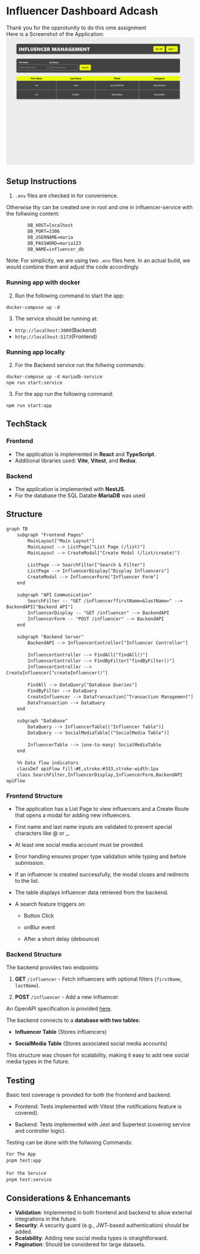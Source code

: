 # Influencer Dashboard Adcash

Thank you for the opprotunity to do this ome assignment  
Here is a Screenshot of the Application:
![ScreenShot](./docs/assets/Dashboard.png)

## Setup Instructions

1. `.env` files are checked in for convenience.

Otherwise thy can be created one in root and one in influencer-service with the follwoing content:

```
        DB_HOST=localhost
        DB_PORT=3306
        DB_USERNAME=maria
        DB_PASSWORD=maria123
        DB_NAME=influencer_db
```

Note: For simplicity, we are using two `.env` files here. In an actual build, we would combine them and adjust the code accordingly.

### Running app with docker

2. Run the following command to start the app:

```
docker-compose up -d
```

3. The service should be running at:

- `http://localhost:3000`(Backend)
- `http://localhost:5173`(Frontend)

### Running app locally

2. For the Backend service run the follwing commands:

```
docker-compose up -d mariadb-service
npm run start:service
```

3. For the app run the following command:

```
npm run start:app

```

## TechStack

### Frontend

- The application is implemented in **React** and **TypeScript**.
- Additional libraries used: **Vite**, **Vitest**, and **Redux**.

### Backend

- The application is implemented with **NestJS**.
- For the database the SQL Databe **MariaDB** was used

## Structure

```mermaid
graph TB
    subgraph "Frontend Pages"
        MainLayout["Main Layout"]
        MainLayout --> ListPage["List Page (/list)"]
        MainLayout --> CreateModal["Create Modal (/list/create)"]

        ListPage --> SearchFilter["Search & Filter"]
        ListPage --> InfluencerDisplay["Display Influencers"]
        CreateModal --> InfluencerForm["Influencer Form"]
    end

    subgraph "API Communication"
        SearchFilter -- "GET /influencer?firstName=&lastName=" --> BackendAPI["Backend API"]
        InfluencerDisplay -- "GET /influencer" --> BackendAPI
        InfluencerForm -- "POST /influencer" --> BackendAPI
    end

    subgraph "Backend Server"
        BackendAPI --> InfluencerController["Influencer Controller"]

        InfluencerController --> FindAll["findAll()"]
        InfluencerController --> FindByFilter["findByFilter()"]
        InfluencerController --> CreateInfluencer["createInfluencer()"]

        FindAll --> DataQuery["Database Queries"]
        FindByFilter --> DataQuery
        CreateInfluencer --> DataTransaction["Transaction Management"]
        DataTransaction --> DataQuery
    end

    subgraph "Database"
        DataQuery --> InfluencerTable[("Influencer Table")]
        DataQuery --> SocialMediaTable[("SocialMedia Table")]

        InfluencerTable --> |one-to-many| SocialMediaTable
    end

    %% Data flow indicators
    classDef apiFlow fill:#E,stroke:#333,stroke-width:1px
    class SearchFilter,InfluencerDisplay,InfluencerForm,BackendAPI apiFlow

```

### Frontend Structure

- The application has a List Page to view influencers and a Create Route that opens a modal for adding new influencers.

- First name and last name inputs are validated to prevent special characters like @ or \_.

- At least one social media account must be provided.

- Error handling ensures proper type validation while typing and before submission.

- If an influencer is created successfully, the modal closes and redirects to the list.

- The table displays influencer data retrieved from the backend.

- A search feature triggers on:

  - Button Click

  - onBlur event

  - After a short delay (debounce)

### Backend Structure

The backend provides two endpoints:

1. **GET** `/influencer` - Fetch influencers with optional filters (`firstName`, `lastName`).

2. **POST** `/influencer` - Add a new influencer.

An OpenAPI specification is provided [here](openApiSpecs.yml).

The backend connects to a **database with two tables**:

- **Influencer Table** (Stores influencers)

- **SocialMedia Table** (Stores associated social media accounts)

This structure was chosen for scalability, making it easy to add new social media types in the future.

## Testing

Basic test coverage is provided for both the frontend and backend.

- Frontend: Tests implemented with Vitest (the notifications feature is covered).

- Backend: Tests implemented with Jest and Supertest (covering service and controller logic).

Testing can be done with the follwoing Commands:

```bash
For The App
pnpm test:app

For the Service
pnpm test:service
```

## Considerations & Enhancemants

- **Validation**: Implemented in both frontend and backend to allow external integrations in the future.
- **Security**: A security guard (e.g., JWT-based authentication) should be added.
- **Scalability**: Adding new social media types is straightforward.
- **Pagination**: Should be considered for large datasets.

